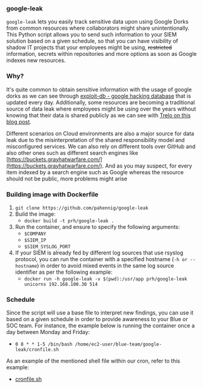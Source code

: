 ### google-leak

`google-leak` lets you easily track sensitive data upon using Google Dorks from common resources where collaborators might share unintentionally. This Python script allows you to send such information to your SIEM solution based on a given schedule, so that you can have visibility of shadow IT projects that your employees might be using, ~~restricted~~ information, secrets within repositories and more options as soon as Google indexes new resources.

### Why?
It's quite common to obtain sensitive information with the usage of google dorks as we can see through [exploit-db - google hacking database](https://www.exploit-db.com/google-hacking-database) that is updated every day.  Additionally, some resources are becoming a traditional source of data leak where employees might be using over the years without knowing that their data is shared publicly as we can see with [Trelo on this blog post](https://www.kaspersky.com/blog/trello-data-leaks/39497/). 

Different scenarios on Cloud environments are also a major source for data leak due to the misinterpretation of the shared responsibility model and misconfigured services. We can also rely on different tools over GitHub and also other ones such as different search engines like [https://buckets.grayhatwarfare.com/](https://buckets.grayhatwarfare.com/). And as you may suspect, for every item indexed by a search engine such as Google whereas the resource should not be public, more problems might arise

### Building image with Dockerfile
1. `git clone https://github.com/pahennig/google-leak`
2. Build the image:
	*  `docker build -t prh/google-leak .`
3. Run the container, and ensure to specify the following arguments:
	* `$COMPANY`
	* `$SIEM_IP`
	* `$SIEM_SYSLOG_PORT` 
4. If your SIEM is already fed by different log sources that use rsyslog protocol, you can run the container with a specified hostname (`-h or --hostname`) in order to avoid mixed events in the same log source identifier as per the following example:
	* `docker run -h google-leak -v $(pwd):/usr/app prh/google-leak unicorns 192.168.100.30 514`

### Schedule
Since the script will use a base file to interpret new findings, you can use it based on a given schedule in order to provide awareness to your Blue or SOC team. For instance, the example below is running the container once a day between Monday and Friday:
* `0 8 * * 1-5 /bin/bash /home/ec2-user/blue-team/google-leak/cronfile.sh`

As an example of the mentioned shell file within our cron, refer to this example:
* [cronfile.sh](https://github.com/pahennig/google-leak/blob/main/cronfile.sh)
